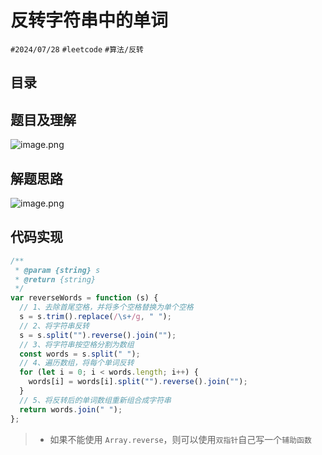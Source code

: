 
# 反转字符串中的单词

`#2024/07/28` `#leetcode` `#算法/反转` 


## 目录
<!-- toc -->
 ## 题目及理解 

![image.png](https://832-1310531898.cos.ap-beijing.myqcloud.com/08a29ef8ddbb835cf3d278a38cfa500a.png)

## 解题思路

![image.png](https://832-1310531898.cos.ap-beijing.myqcloud.com/8b5f7205a78d8eedaed7e17010c7aff6.png)

## 代码实现

```javascript
/**
 * @param {string} s
 * @return {string}
 */
var reverseWords = function (s) {
  // 1、去除首尾空格，并将多个空格替换为单个空格
  s = s.trim().replace(/\s+/g, " ");
  // 2、将字符串反转
  s = s.split("").reverse().join("");
  // 3、将字符串按空格分割为数组
  const words = s.split(" ");
  // 4、遍历数组，将每个单词反转
  for (let i = 0; i < words.length; i++) {
    words[i] = words[i].split("").reverse().join("");
  }
  // 5、将反转后的单词数组重新组合成字符串
  return words.join(" ");
};
```

> - 如果不能使用 `Array.reverse`，则可以使用`双指针`自己写一个`辅助函数`

